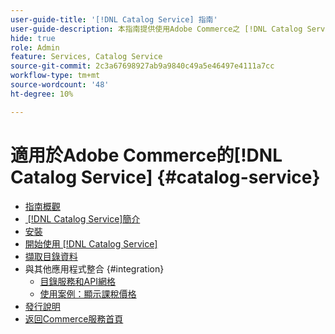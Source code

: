```yaml
---
user-guide-title: '[!DNL Catalog Service] 指南'
user-guide-description: 本指南提供使用Adobe Commerce之 [!DNL Catalog Service] 的詳細指示。
hide: true
role: Admin
feature: Services, Catalog Service
source-git-commit: 2c3a67698927ab9a9840c49a5e46497e4111a7cc
workflow-type: tm+mt
source-wordcount: '48'
ht-degree: 10%

---
```


# 適用於Adobe Commerce的[!DNL Catalog Service] {#catalog-service}

- [指南概觀](guide-overview.md)
- [&#x200B; [!DNL Catalog Service]簡介](overview.md)
- [安裝](installation.md)
- [開始使用 [!DNL Catalog Service]](get-started.md)
- [擷取目錄資料](graphql-queries.md)
- 與其他應用程式整合 {#integration}
   - [目錄服務和API網格](mesh.md)
   - [使用案例：顯示課稅價格](taxes.md)
- [發行說明](release-notes.md)
- [返回Commerce服務首頁](https://experienceleague.adobe.com/zh-hant/docs/commerce/user-guides/home)


